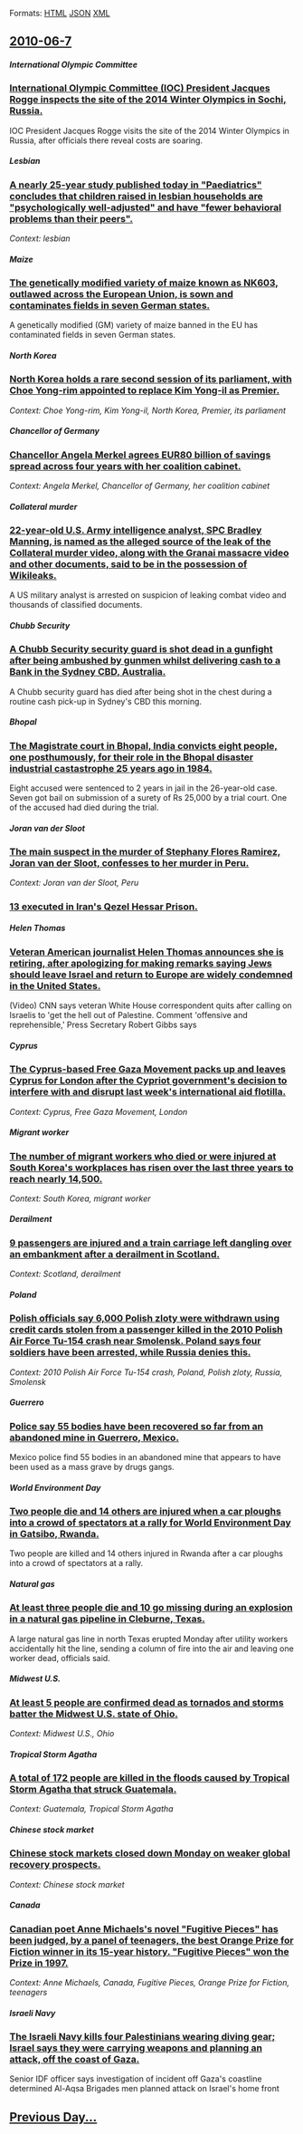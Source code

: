 
Formats: [HTML](2010/06/7/index.html)  [JSON](2010/06/7/index.json)  [XML](2010/06/7/index.xml)  

## [2010-06-7](/news/2010/06/7/index.md)

##### International Olympic Committee
### [International Olympic Committee (IOC) President Jacques Rogge inspects the site of the 2014 Winter Olympics in Sochi, Russia. ](/news/2010/06/7/international-olympic-committee-ioc-president-jacques-rogge-inspects-the-site-of-the-2014-winter-olympics-in-sochi-russia.md)
IOC President Jacques Rogge visits the site of the 2014 Winter Olympics in Russia, after officials there reveal costs are soaring.

##### Lesbian
### [A nearly 25-year study published today in "Paediatrics" concludes that children raised in lesbian households are "psychologically well-adjusted" and have "fewer behavioral problems than their peers". ](/news/2010/06/7/a-nearly-25-year-study-published-today-in-paediatrics-concludes-that-children-raised-in-lesbian-households-are-psychologically-well-adjus.md)
_Context: lesbian_

##### Maize
### [The genetically modified variety of maize known as NK603, outlawed across the European Union, is sown and contaminates fields in seven German states. ](/news/2010/06/7/the-genetically-modified-variety-of-maize-known-as-nk603-outlawed-across-the-european-union-is-sown-and-contaminates-fields-in-seven-germa.md)
A genetically modified (GM) variety of maize banned in the EU has contaminated fields in seven German states.

##### North Korea
### [North Korea holds a rare second session of its parliament, with Choe Yong-rim appointed to replace Kim Yong-il as Premier. ](/news/2010/06/7/north-korea-holds-a-rare-second-session-of-its-parliament-with-choe-yong-rim-appointed-to-replace-kim-yong-il-as-premier.md)
_Context: Choe Yong-rim, Kim Yong-il, North Korea, Premier, its parliament_

##### Chancellor of Germany
### [Chancellor Angela Merkel agrees EUR80 billion of savings spread across four years with her coalition cabinet. ](/news/2010/06/7/chancellor-angela-merkel-agrees-a-80-billion-of-savings-spread-across-four-years-with-her-coalition-cabinet.md)
_Context: Angela Merkel, Chancellor of Germany, her coalition cabinet_

##### Collateral murder
### [22-year-old U.S. Army intelligence analyst, SPC Bradley Manning, is named as the alleged source of the leak of the Collateral murder video, along with the Granai massacre video and other documents, said to be in the possession of Wikileaks. ](/news/2010/06/7/22-year-old-u-s-army-intelligence-analyst-spc-bradley-manning-is-named-as-the-alleged-source-of-the-leak-of-the-collateral-murder-video.md)
A US military analyst is arrested on suspicion of leaking combat video and thousands of classified documents.

##### Chubb Security
### [A Chubb Security security guard is shot dead in a gunfight after being ambushed by gunmen whilst delivering cash to a Bank in the Sydney CBD, Australia. ](/news/2010/06/7/a-chubb-security-security-guard-is-shot-dead-in-a-gunfight-after-being-ambushed-by-gunmen-whilst-delivering-cash-to-a-bank-in-the-sydney-cbd.md)
A Chubb security guard has died after being shot in the chest during a routine cash pick-up in Sydney&#039;s CBD this morning.

##### Bhopal
### [The Magistrate court in Bhopal, India convicts eight people, one posthumously, for their role in the Bhopal disaster industrial castastrophe 25 years ago in 1984. ](/news/2010/06/7/the-magistrate-court-in-bhopal-india-convicts-eight-people-one-posthumously-for-their-role-in-the-bhopal-disaster-industrial-castastrophe.md)
Eight accused were sentenced to 2 years in jail in the 26-year-old case. Seven got bail on submission of a surety of Rs 25,000 by a trial court. One of the accused had died during the trial.

##### Joran van der Sloot
### [The main suspect in the murder of Stephany Flores Ramirez, Joran van der Sloot, confesses to her murder in Peru. ](/news/2010/06/7/the-main-suspect-in-the-murder-of-stephany-flores-ramarez-joran-van-der-sloot-confesses-to-her-murder-in-peru.md)
_Context: Joran van der Sloot, Peru_

##### 
### [13 executed in Iran's Qezel Hessar Prison. ](/news/2010/06/7/13-executed-in-iran-s-qezel-hessar-prison.md)
##### Helen Thomas
### [Veteran American journalist Helen Thomas announces she is retiring, after apologizing for making remarks saying Jews should leave Israel and return to Europe are widely condemned in the United States. ](/news/2010/06/7/veteran-american-journalist-helen-thomas-announces-she-is-retiring-after-apologizing-for-making-remarks-saying-jews-should-leave-israel-and.md)
(Video) CNN says veteran White House correspondent quits after calling on Israelis to &#39;get the hell out of Palestine. Comment &#39;offensive and reprehensible,&#39; Press Secretary Robert Gibbs says

##### Cyprus
### [The Cyprus-based Free Gaza Movement packs up and leaves Cyprus for London after the Cypriot government's decision to interfere with and disrupt last week's international aid flotilla. ](/news/2010/06/7/the-cyprus-based-free-gaza-movement-packs-up-and-leaves-cyprus-for-london-after-the-cypriot-government-s-decision-to-interfere-with-and-disr.md)
_Context: Cyprus, Free Gaza Movement, London_

##### Migrant worker
### [The number of migrant workers who died or were injured at South Korea's workplaces has risen over the last three years to reach nearly 14,500. ](/news/2010/06/7/the-number-of-migrant-workers-who-died-or-were-injured-at-south-korea-s-workplaces-has-risen-over-the-last-three-years-to-reach-nearly-14-50.md)
_Context: South Korea, migrant worker_

##### Derailment
### [9 passengers are injured and a train carriage left dangling over an embankment after a derailment in Scotland. ](/news/2010/06/7/9-passengers-are-injured-and-a-train-carriage-left-dangling-over-an-embankment-after-a-derailment-in-scotland.md)
_Context: Scotland, derailment_

##### Poland
### [Polish officials say 6,000 Polish zloty were withdrawn using credit cards stolen from a passenger killed in the 2010 Polish Air Force Tu-154 crash near Smolensk. Poland says four soldiers have been arrested, while Russia denies this. ](/news/2010/06/7/polish-officials-say-6-000-polish-zloty-were-withdrawn-using-credit-cards-stolen-from-a-passenger-killed-in-the-2010-polish-air-force-tu-154.md)
_Context: 2010 Polish Air Force Tu-154 crash, Poland, Polish zloty, Russia, Smolensk_

##### Guerrero
### [Police say 55 bodies have been recovered so far from an abandoned mine in Guerrero, Mexico. ](/news/2010/06/7/police-say-55-bodies-have-been-recovered-so-far-from-an-abandoned-mine-in-guerrero-mexico.md)
Mexico police find 55 bodies in an abandoned mine that appears to have been used as a mass grave by drugs gangs.

##### World Environment Day
### [Two people die and 14 others are injured when a car ploughs into a crowd of spectators at a rally for World Environment Day in Gatsibo, Rwanda. ](/news/2010/06/7/two-people-die-and-14-others-are-injured-when-a-car-ploughs-into-a-crowd-of-spectators-at-a-rally-for-world-environment-day-in-gatsibo-rwan.md)
Two people are killed and 14 others injured in Rwanda after a car ploughs into a crowd of spectators at a rally.

##### Natural gas
### [At least three people die and 10 go missing during an explosion in a natural gas pipeline in Cleburne, Texas. ](/news/2010/06/7/at-least-three-people-die-and-10-go-missing-during-an-explosion-in-a-natural-gas-pipeline-in-cleburne-texas.md)
A large natural gas line in north Texas erupted Monday after utility workers accidentally hit the line, sending a column of fire into the air and leaving one worker dead, officials said. 

##### Midwest U.S.
### [At least 5 people are confirmed dead as tornados and storms batter the Midwest U.S. state of Ohio. ](/news/2010/06/7/at-least-5-people-are-confirmed-dead-as-tornados-and-storms-batter-the-midwest-u-s-state-of-ohio.md)
_Context: Midwest U.S., Ohio_

##### Tropical Storm Agatha
### [A total of 172 people are killed in the floods caused by Tropical Storm Agatha that struck Guatemala. ](/news/2010/06/7/a-total-of-172-people-are-killed-in-the-floods-caused-by-tropical-storm-agatha-that-struck-guatemala.md)
_Context: Guatemala, Tropical Storm Agatha_

##### Chinese stock market
### [Chinese stock markets closed down Monday on weaker global recovery prospects. ](/news/2010/06/7/chinese-stock-markets-closed-down-monday-on-weaker-global-recovery-prospects.md)
_Context: Chinese stock market_

##### Canada
### [Canadian poet Anne Michaels's novel "Fugitive Pieces" has been judged, by a panel of teenagers, the best Orange Prize for Fiction winner in its 15-year history. "Fugitive Pieces" won the Prize in 1997. ](/news/2010/06/7/canadian-poet-anne-michaels-s-novel-fugitive-pieces-has-been-judged-by-a-panel-of-teenagers-the-best-orange-prize-for-fiction-winner-in.md)
_Context: Anne Michaels, Canada, Fugitive Pieces, Orange Prize for Fiction, teenagers_

##### Israeli Navy
### [The Israeli Navy kills four Palestinians wearing diving gear; Israel says they were carrying weapons and planning an attack, off the coast of Gaza. ](/news/2010/06/7/the-israeli-navy-kills-four-palestinians-wearing-diving-gear-israel-says-they-were-carrying-weapons-and-planning-an-attack-off-the-coast-o.md)
Senior IDF officer says investigation of incident off Gaza&#39;s coastline determined Al-Aqsa Brigades men planned attack on Israel&#39;s home front 

## [Previous Day...](/news/2010/06/6/index.md)

